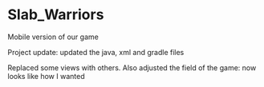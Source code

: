 # Slab_Warriors
Mobile version of our game

Project update: updated the java, xml and gradle files

Replaced some views with others. Also adjusted the field of the game: now looks like how I wanted 